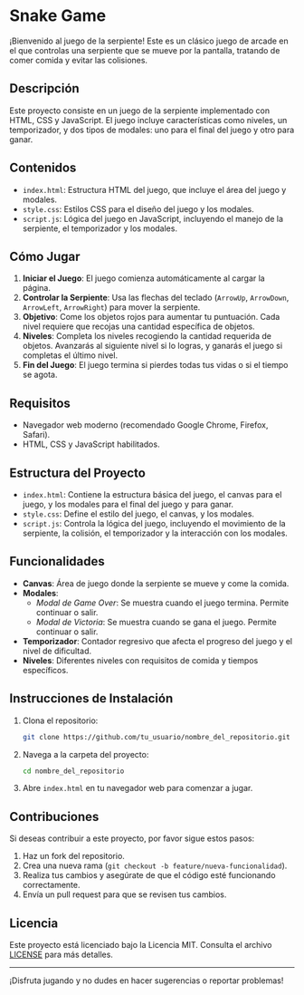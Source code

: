 # Snake Game

¡Bienvenido al juego de la serpiente! Este es un clásico juego de arcade en el que controlas una serpiente que se mueve por la pantalla, tratando de comer comida y evitar las colisiones.

## Descripción

Este proyecto consiste en un juego de la serpiente implementado con HTML, CSS y JavaScript. El juego incluye características como niveles, un temporizador, y dos tipos de modales: uno para el final del juego y otro para ganar. 

## Contenidos

- `index.html`: Estructura HTML del juego, que incluye el área del juego y modales.
- `style.css`: Estilos CSS para el diseño del juego y los modales.
- `script.js`: Lógica del juego en JavaScript, incluyendo el manejo de la serpiente, el temporizador y los modales.

## Cómo Jugar

1. **Iniciar el Juego**: El juego comienza automáticamente al cargar la página.
2. **Controlar la Serpiente**: Usa las flechas del teclado (`ArrowUp`, `ArrowDown`, `ArrowLeft`, `ArrowRight`) para mover la serpiente.
3. **Objetivo**: Come los objetos rojos para aumentar tu puntuación. Cada nivel requiere que recojas una cantidad específica de objetos.
4. **Niveles**: Completa los niveles recogiendo la cantidad requerida de objetos. Avanzarás al siguiente nivel si lo logras, y ganarás el juego si completas el último nivel.
5. **Fin del Juego**: El juego termina si pierdes todas tus vidas o si el tiempo se agota.

## Requisitos

- Navegador web moderno (recomendado Google Chrome, Firefox, Safari).
- HTML, CSS y JavaScript habilitados.

## Estructura del Proyecto

- `index.html`: Contiene la estructura básica del juego, el canvas para el juego, y los modales para el final del juego y para ganar.
- `style.css`: Define el estilo del juego, el canvas, y los modales.
- `script.js`: Controla la lógica del juego, incluyendo el movimiento de la serpiente, la colisión, el temporizador y la interacción con los modales.

## Funcionalidades

- **Canvas**: Área de juego donde la serpiente se mueve y come la comida.
- **Modales**: 
  - *Modal de Game Over*: Se muestra cuando el juego termina. Permite continuar o salir.
  - *Modal de Victoria*: Se muestra cuando se gana el juego. Permite continuar o salir.
- **Temporizador**: Contador regresivo que afecta el progreso del juego y el nivel de dificultad.
- **Niveles**: Diferentes niveles con requisitos de comida y tiempos específicos.

## Instrucciones de Instalación

1. Clona el repositorio:
    ```sh
    git clone https://github.com/tu_usuario/nombre_del_repositorio.git
    ```
2. Navega a la carpeta del proyecto:
    ```sh
    cd nombre_del_repositorio
    ```
3. Abre `index.html` en tu navegador web para comenzar a jugar.

## Contribuciones

Si deseas contribuir a este proyecto, por favor sigue estos pasos:

1. Haz un fork del repositorio.
2. Crea una nueva rama (`git checkout -b feature/nueva-funcionalidad`).
3. Realiza tus cambios y asegúrate de que el código esté funcionando correctamente.
4. Envía un pull request para que se revisen tus cambios.

## Licencia

Este proyecto está licenciado bajo la Licencia MIT. Consulta el archivo [LICENSE](LICENSE) para más detalles.

---

¡Disfruta jugando y no dudes en hacer sugerencias o reportar problemas!
